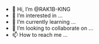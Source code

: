 - 👋 Hi, I’m @RAK1B-KING
- 👀 I’m interested in ...
- 🌱 I’m currently learning ...
- 💞️ I’m looking to collaborate on ...
- 📫 How to reach me ...

<!---
RAK1B-KING/RAK1B-KING is a ✨ special ✨ repository because its `README.md` (this file) appears on your GitHub profile.
You can click the Preview link to take a look at your changes.
--->

